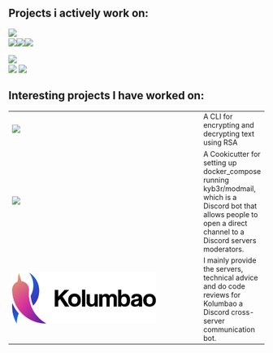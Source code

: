 ## Projects i actively work on:

<a href="https://github.com/laundmo/multiton"><img src="https://gh-card.dev/repos/laundmo/multiton.svg"></a><br>
<a href="https://pypi.python.org/pypi/multiton"><img src="https://img.shields.io/pypi/v/multiton.svg"></a><a href="https://travis-ci.com/laundmo/multiton"><img src="https://img.shields.io/travis/laundmo/multiton.svg"></a><a href="https://multiton.readthedocs.io/en/latest/?badge=latest"><img src="https://readthedocs.org/projects/multiton/badge/?version=latest"></a>

 <a href="https://github.com/laundmo/packpng"><img src="https://gh-card.dev/repos/laundmo/packpng.svg"></a><br>
<a href="https://coveralls.io/github/laundmo/packpng?branch=master"><img src="https://coveralls.io/repos/github/laundmo/packpng/badge.svg?branch=master&service=github"></a>
<a href="https://travis-ci.com/laundmo/packpng"><img src="https://travis-ci.com/laundmo/packpng.svg?branch=master"></a>


## Interesting projects I have worked on:

<table>
  <tr>
    <td width="470px"><a href="https://github.com/laundmo/RSA-message-encrypt"><img src="https://gh-card.dev/repos/laundmo/RSA-message-encrypt.svg"></a></td>
    <td> A CLI for encrypting and decrypting text using RSA </td>
  </tr>
    <tr>
    <td><a href="https://github.com/laundmo/modmail_docker"><img src="https://gh-card.dev/repos/laundmo/modmail_docker.svg"></a></td>
    <td>A Cookicutter for setting up docker_compose running kyb3r/modmail, which is a Discord bot that allows people to open a direct channel to a Discord servers moderators.</td>
  </tr>
   </tr>
    <tr>
    <td><a href="https://kolumbao.com/"><img height="100px" src="https://github.com/Kolumbao/kolumbao.github.io/raw/master/img/logo_nom.png"></a></td>
    <td>I mainly provide the servers, technical advice and do code reviews for Kolumbao a Discord cross-server communication bot.</td>
  </tr>
</table>
